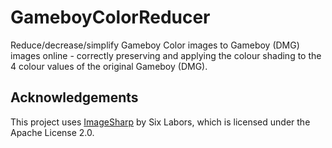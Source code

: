 # GameboyColorReducer
Reduce/decrease/simplify Gameboy Color images to Gameboy (DMG) images online - correctly preserving and applying the colour shading to the 4 colour values of the original Gameboy (DMG).

## Acknowledgements

This project uses [ImageSharp](https://github.com/SixLabors/ImageSharp) by Six Labors, which is licensed under the Apache License 2.0.